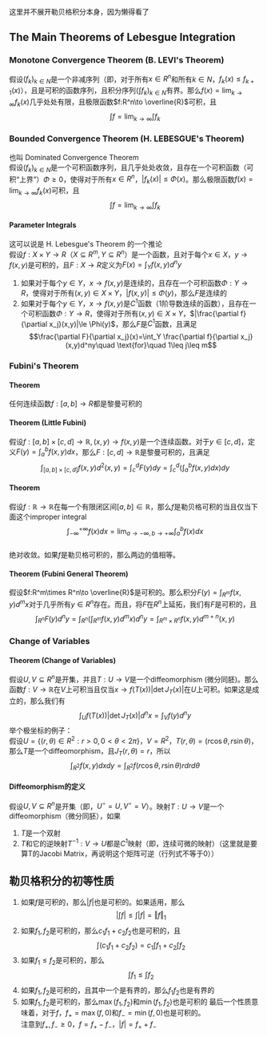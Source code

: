 这里并不展开勒贝格积分本身，因为懒得看了  

## The  Main  Theorems of Lebesgue Integration

### Monotone Convergence Theorem (B. LEVI's Theorem)
假设$(f_k)_{k\in N}$是一个非减序列（即，对于所有$x\in R^n$和所有$k\in N$，$f_k(x)\le f_{k+1}(x)$），且是可积的函数序列，且积分序列$(\int f_k)_{k\in N}$有界。那么$f(x)=\lim_{k\to\infty}f_k(x)$几乎处处有限，且极限函数$f:R^n\to \overline{R}$可积，且  
$$\int f=\lim_{k\to\infty}\int f_k$$

### Bounded Convergence Theorem (H. LEBESGUE's Theorem)
也叫 Dominated Convergence Theorem  
假设$(f_k)_{k\in N}$是一个可积函数序列，且几乎处处收敛，且存在一个可积函数（可积“上界”）$\Phi\ge 0$，使得对于所有$x\in R^n$，$|f_k(x)|\le \Phi(x)$。那么极限函数$f(x)=\lim_{k\to\infty}f_k(x)$可积，且  
$$\int f=\lim_{k\to\infty}\int f_k$$  
#### Parameter Integrals
这可以说是 H. Lebesgue's Theorem 的一个推论  
假设$f:X\times Y\to R$（$X\subseteq R^m,Y\subseteq R^n$）是一个函数，且对于每个$x\in X$，$y\to f(x,y)$是可积的，且$F:X\to R$定义为$F(x)=\int_Y f(x,y)d^ny$  
1. 如果对于每个$y\in Y$，$x\to f(x,y)$是连续的，且存在一个可积函数$\Phi:Y\to R$，使得对于所有$(x,y)\in X\times Y$，$|f(x,y)|\le \Phi(y)$，那么$F$是连续的
2. 如果对于每个$y\in Y$，$x\to f(x,y)$是$C^1$函数（1阶导数连续的函数），且存在一个可积函数$\Phi:Y\to R$，使得对于所有$(x,y)\in X\times Y$，$|\frac{\partial f}{\partial x_j}(x,y)|\le \Phi(y)$，那么$F$是$C^1$函数，且满足  
$$\frac{\partial F}{\partial x_j}(x)=\int_Y \frac{\partial f}{\partial x_j}(x,y)d^ny\quad \text{for}\quad 1\leq j\leq m$$  

### Fubini's Theorem
#### Theorem
任何连续函数$f:[a,b]\to R$都是黎曼可积的  
#### Theorem (Little Fubini)
假设$f:[a,b]\times [c,d]\to \mathbb{R},(x,y)\to f(x,y)$是一个连续函数。对于$y\in [c,d]$，定义$F(y)=\int_a^b f(x,y)dx$，那么$F:[c,d]\to \mathbb{R}$是黎曼可积的，且满足  
$$\int_{[a,b]\times [c,d]}f(x,y)d^2(x,y)=\int_c^d F(y)dy=\int_c^d\left(\int_a^b f(x,y)dx\right)dy$$  
#### Theorem
假设$f:\mathbb{R}\to \mathbb{R}$在每一个有限闭区间$[a,b]\in \mathbb{R}$，那么$f$是勒贝格可积的当且仅当下面这个improper integral  
$$\int_{-\infty}^{+\infty}f(x)dx=\lim_{a\to -\infty,b\to +\infty}\int_a^b f(x)dx$$  
绝对收敛。如果$f$是勒贝格可积的，那么两边的值相等。  
#### Theorem (Fubini General Theorem)
假设$f:R^m\times R^n\to \overline{R}$是可积的。那么积分$F(y)=\int_{R^m}f(x,y)d^mx$对于几乎所有$y\in R^n$存在。而且，将$F$在$R^n$上延拓，我们有$F$是可积的，且  
$$\int_{R^n}F(y)d^ny=\int_{R^n}\left(\int_{R^m}f(x,y)d^mx\right)d^ny=\int_{R^m\times R^n}f(x,y)d^{m+n}(x,y)$$

### Change of Variables
#### Theorem (Change of Variables)
假设$U,V\subseteq R^n$是开集，并且$T:U\to V$是一个diffeomorphism (微分同胚)。那么函数$f:V\to \mathbb{R}$在$V$上可积当且仅当$x\to f(T(x))\left\vert \det J_T(x) \right\vert$在$U$上可积。如果这是成立的，那么我们有  
$$\int_U f(T(x))\left\vert \det J_T(x) \right\vert d^nx=\int_V f(y)d^ny$$
举个极坐标的例子：  
假设$U=\{(r,\theta)\in R^2:r>0,0<\theta<2\pi\}$，$V=R^2$，$T(r,\theta)=(r\cos\theta,r\sin\theta)$，那么$T$是一个diffeomorphism，且$J_T(r,\theta)=r$，所以  
$$\int_{R^2}f(x,y)dxdy=\int_{R^2}f(r\cos\theta,r\sin\theta)rdrd\theta$$
#### Diffeomorphism的定义
假设$U,V\subseteq R^n$是开集（即，$U^\circ=U,V^\circ=V$）。映射$T:U\to V$是一个diffeomorphism（微分同胚），如果  
1. $T$是一个双射
2. $T$和它的逆映射$T^{-1}:V\to U$都是$C^1$映射（即，连续可微的映射）（这里就是要算T的Jacobi Matrix，再说明这个矩阵可逆（行列式不等于0））



## 勒贝格积分的初等性质
1. 如果$f$是可积的，那么$|f|$也是可积的。如果适用，那么  
   $$\left\vert \int f \right\vert \leq \int \left\vert f \right\vert = \left\Vert f \right\Vert_1$$
2. 如果$f_1,f_2$是可积的，那么$c_1f_1+c_2f_2$也是可积的，且  
   $$\int (c_1f_1+c_2f_2)=c_1\int f_1+c_2\int f_2$$
3. 如果$f_1\le f_2$是可积的，那么  
   $$\int f_1\le \int f_2$$
4. 如果$f_1,f_2$是可积的，且其中一个是有界的，那么$f_1f_2$也是有界的
5. 如果$f_1,f_2$是可积的，那么$\max(f_1,f_2)$和$\min(f_1,f_2)$也是可积的
最后一个性质意味着，对于$f$，$f_+=\max(f,0)$和$f_-=\min(f,0)$也是可积的。  
注意到$f_+,f_-\ge 0$，$f=f_+-f_-$，$|f|=f_++f_-$  

